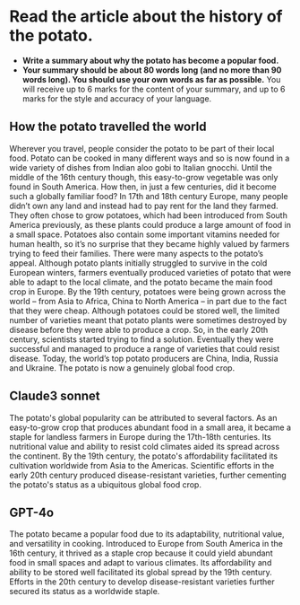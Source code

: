 # Read the article about the history of the potato.
 - **Write a summary about why the potato has become a popular food.**
 - **Your summary should be about 80 words long (and no more than 90 words long). You
should use your own words as far as possible.**
You will receive up to 6 marks for the content of your summary, and up to 6 marks for the style and
accuracy of your language.

## How the potato travelled the world
Wherever you travel, people consider the potato to be part of their local food. Potato can be cooked
in many different ways and so is now found in a wide variety of dishes from Indian aloo gobi to Italian
gnocchi. Until the middle of the 16th century though, this easy-to-grow vegetable was only found in
South America. How then, in just a few centuries, did it become such a globally familiar food?
In 17th and 18th century Europe, many people didn’t own any land and instead had to pay rent for
the land they farmed. They often chose to grow potatoes, which had been introduced from South
America previously, as these plants could produce a large amount of food in a small space. Potatoes
also contain some important vitamins needed for human health, so it’s no surprise that they became
highly valued by farmers trying to feed their families.
There were many aspects to the potato’s appeal. Although potato plants initially struggled to survive
in the cold European winters, farmers eventually produced varieties of potato that were able to
adapt to the local climate, and the potato became the main food crop in Europe. By the 19th century,
potatoes were being grown across the world – from Asia to Africa, China to North America – in part
due to the fact that they were cheap. Although potatoes could be stored well, the limited number of
varieties meant that potato plants were sometimes destroyed by disease before they were able to
produce a crop. So, in the early 20th century, scientists started trying to find a solution. Eventually
they were successful and managed to produce a range of varieties that could resist disease.
Today, the world’s top potato producers are China, India, Russia and Ukraine. The potato is now a
genuinely global food crop.

## Claude3 sonnet﻿
The potato's global popularity can be attributed to several factors. As an easy-to-grow crop that produces abundant food in a small area, it became a staple for landless farmers in Europe during the 17th-18th centuries. Its nutritional value and ability to resist cold climates aided its spread across the continent. By the 19th century, the potato's affordability facilitated its cultivation worldwide from Asia to the Americas. Scientific efforts in the early 20th century produced disease-resistant varieties, further cementing the potato's status as a ubiquitous global food crop.

## GPT-4o
The potato became a popular food due to its adaptability, nutritional value, and versatility in cooking. Introduced to Europe from South America in the 16th century, it thrived as a staple crop because it could yield abundant food in small spaces and adapt to various climates. Its affordability and ability to be stored well facilitated its global spread by the 19th century. Efforts in the 20th century to develop disease-resistant varieties further secured its status as a worldwide staple.
